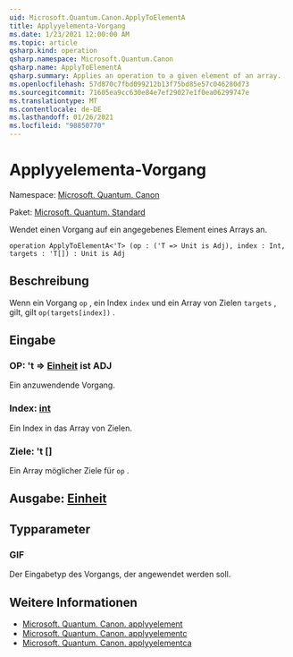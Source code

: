 ```yaml
---
uid: Microsoft.Quantum.Canon.ApplyToElementA
title: Applyyelementa-Vorgang
ms.date: 1/23/2021 12:00:00 AM
ms.topic: article
qsharp.kind: operation
qsharp.namespace: Microsoft.Quantum.Canon
qsharp.name: ApplyToElementA
qsharp.summary: Applies an operation to a given element of an array.
ms.openlocfilehash: 57d870c7fbd099212b13f75bd85e57c046280d73
ms.sourcegitcommit: 71605ea9cc630e84e7ef29027e1f0ea06299747e
ms.translationtype: MT
ms.contentlocale: de-DE
ms.lasthandoff: 01/26/2021
ms.locfileid: "98850770"
---
```

# <a name="applytoelementa-operation"></a>Applyyelementa-Vorgang

Namespace: [Microsoft. Quantum. Canon](xref:Microsoft.Quantum.Canon)

Paket: [Microsoft. Quantum. Standard](https://nuget.org/packages/Microsoft.Quantum.Standard)


Wendet einen Vorgang auf ein angegebenes Element eines Arrays an.

```qsharp
operation ApplyToElementA<'T> (op : ('T => Unit is Adj), index : Int, targets : 'T[]) : Unit is Adj
```


## <a name="description"></a>Beschreibung

Wenn ein Vorgang `op` , ein Index `index` und ein Array von Zielen `targets` , gilt, gilt `op(targets[index])` .

## <a name="input"></a>Eingabe

### <a name="op--t--unit--is-adj"></a>OP: 't => [Einheit](xref:microsoft.quantum.lang-ref.unit)  ist ADJ

Ein anzuwendende Vorgang.


### <a name="index--int"></a>Index: [int](xref:microsoft.quantum.lang-ref.int)

Ein Index in das Array von Zielen.


### <a name="targets--t"></a>Ziele: 't []

Ein Array möglicher Ziele für `op` .



## <a name="output--unit"></a>Ausgabe: [Einheit](xref:microsoft.quantum.lang-ref.unit)



## <a name="type-parameters"></a>Typparameter

### <a name="t"></a>GIF

Der Eingabetyp des Vorgangs, der angewendet werden soll.

## <a name="see-also"></a>Weitere Informationen

- [Microsoft. Quantum. Canon. applyyelement](xref:Microsoft.Quantum.Canon.ApplyToElement)
- [Microsoft. Quantum. Canon. applyyelementc](xref:Microsoft.Quantum.Canon.ApplyToElementC)
- [Microsoft. Quantum. Canon. applyyelementca](xref:Microsoft.Quantum.Canon.ApplyToElementCA)